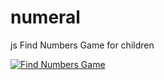 # numeral
js Find Numbers Game for children

[![Find Numbers Game](http://img.youtube.com/vi/OyuAijbCxcU/0.jpg)](https://www.youtube.com/watch?v=OyuAijbCxcU)
